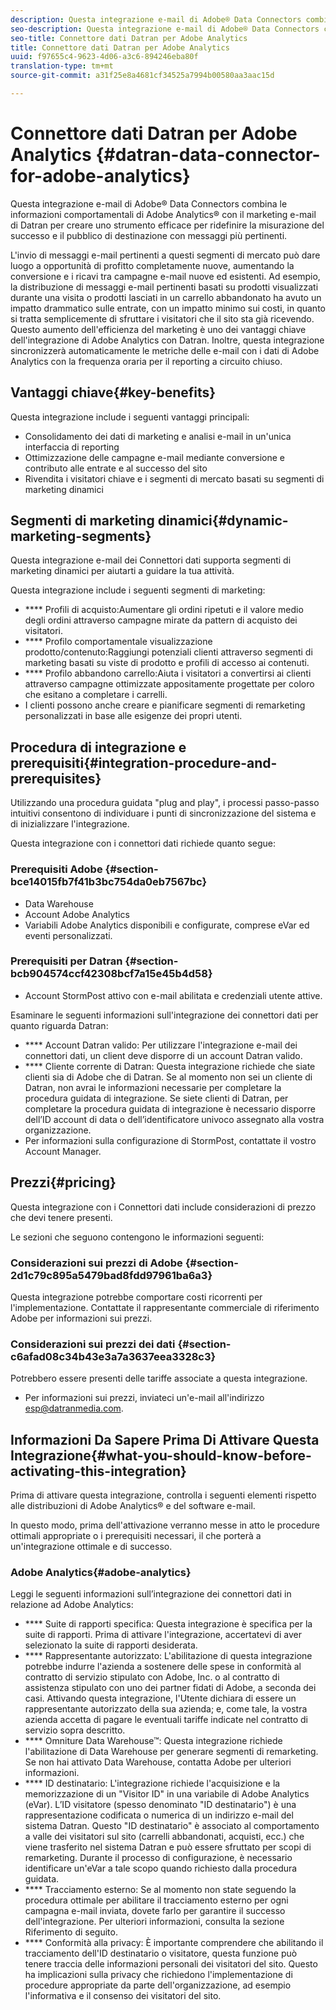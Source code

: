 ```yaml
---
description: Questa integrazione e-mail di Adobe® Data Connectors combina le informazioni comportamentali di Adobe Analytics® con il marketing e-mail di Datran per creare uno strumento efficace per ridefinire la misurazione del successo e il pubblico di destinazione con messaggi più pertinenti.
seo-description: Questa integrazione e-mail di Adobe® Data Connectors combina le informazioni comportamentali di Adobe Analytics® con il marketing e-mail di Datran per creare uno strumento efficace per ridefinire la misurazione del successo e il pubblico di destinazione con messaggi più pertinenti.
seo-title: Connettore dati Datran per Adobe Analytics
title: Connettore dati Datran per Adobe Analytics
uuid: f97655c4-9623-4d06-a3c6-894246eba80f
translation-type: tm+mt
source-git-commit: a31f25e8a4681cf34525a7994b00580aa3aac15d

---
```



# Connettore dati Datran per Adobe Analytics {#datran-data-connector-for-adobe-analytics}

Questa integrazione e-mail di Adobe® Data Connectors combina le informazioni comportamentali di Adobe Analytics® con il marketing e-mail di Datran per creare uno strumento efficace per ridefinire la misurazione del successo e il pubblico di destinazione con messaggi più pertinenti.

L'invio di messaggi e-mail pertinenti a questi segmenti di mercato può dare luogo a opportunità di profitto completamente nuove, aumentando la conversione e i ricavi tra campagne e-mail nuove ed esistenti. Ad esempio, la distribuzione di messaggi e-mail pertinenti basati su prodotti visualizzati durante una visita o prodotti lasciati in un carrello abbandonato ha avuto un impatto drammatico sulle entrate, con un impatto minimo sui costi, in quanto si tratta semplicemente di sfruttare i visitatori che il sito sta già ricevendo. Questo aumento dell'efficienza del marketing è uno dei vantaggi chiave dell'integrazione di Adobe Analytics con Datran. Inoltre, questa integrazione sincronizzerà automaticamente le metriche delle e-mail con i dati di Adobe Analytics con la frequenza oraria per il reporting a circuito chiuso.

## Vantaggi chiave{#key-benefits}

Questa integrazione include i seguenti vantaggi principali:

* Consolidamento dei dati di marketing e analisi e-mail in un'unica interfaccia di reporting
* Ottimizzazione delle campagne e-mail mediante conversione e contributo alle entrate e al successo del sito
* Rivendita i visitatori chiave e i segmenti di mercato basati su segmenti di marketing dinamici

## Segmenti di marketing dinamici{#dynamic-marketing-segments}

Questa integrazione e-mail dei Connettori dati supporta segmenti di marketing dinamici per aiutarti a guidare la tua attività.

Questa integrazione include i seguenti segmenti di marketing:

* **** Profili di acquisto:Aumentare gli ordini ripetuti e il valore medio degli ordini attraverso campagne mirate da pattern di acquisto dei visitatori.
* **** Profilo comportamentale visualizzazione prodotto/contenuto:Raggiungi potenziali clienti attraverso segmenti di marketing basati su viste di prodotto e profili di accesso ai contenuti.
* **** Profilo abbandono carrello:Aiuta i visitatori a convertirsi ai clienti attraverso campagne ottimizzate appositamente progettate per coloro che esitano a completare i carrelli.
* I clienti possono anche creare e pianificare segmenti di remarketing personalizzati in base alle esigenze dei propri utenti.

## Procedura di integrazione e prerequisiti{#integration-procedure-and-prerequisites}

Utilizzando una procedura guidata "plug and play", i processi passo-passo intuitivi consentono di individuare i punti di sincronizzazione del sistema e di inizializzare l'integrazione.

Questa integrazione con i connettori dati richiede quanto segue:

### Prerequisiti Adobe {#section-bce14015fb7f41b3bc754da0eb7567bc}

* Data Warehouse
* Account Adobe Analytics
* Variabili Adobe Analytics disponibili e configurate, comprese eVar ed eventi personalizzati.

### Prerequisiti per Datran {#section-bcb904574ccf42308bcf7a15e45b4d58}

* Account StormPost attivo con e-mail abilitata e credenziali utente attive.

Esaminare le seguenti informazioni sull'integrazione dei connettori dati per quanto riguarda Datran:

* **** Account Datran valido: Per utilizzare l'integrazione e-mail dei connettori dati, un client deve disporre di un account Datran valido.
* **** Cliente corrente di Datran: Questa integrazione richiede che siate clienti sia di Adobe che di Datran. Se al momento non sei un cliente di Datran, non avrai le informazioni necessarie per completare la procedura guidata di integrazione. Se siete clienti di Datran, per completare la procedura guidata di integrazione è necessario disporre dell’ID account di data o dell’identificatore univoco assegnato alla vostra organizzazione.
* Per informazioni sulla configurazione di StormPost, contattate il vostro Account Manager.

## Prezzi{#pricing}

Questa integrazione con i Connettori dati include considerazioni di prezzo che devi tenere presenti.

Le sezioni che seguono contengono le informazioni seguenti:

### Considerazioni sui prezzi di Adobe {#section-2d1c79c895a5479bad8fdd97961ba6a3}

Questa integrazione potrebbe comportare costi ricorrenti per l'implementazione. Contattate il rappresentante commerciale di riferimento Adobe per informazioni sui prezzi.

### Considerazioni sui prezzi dei dati {#section-c6afad08c34b43e3a7a3637eea3328c3}

Potrebbero essere presenti delle tariffe associate a questa integrazione.

* Per informazioni sui prezzi, inviateci un'e-mail all'indirizzo esp@datranmedia.com.

## Informazioni Da Sapere Prima Di Attivare Questa Integrazione{#what-you-should-know-before-activating-this-integration}

Prima di attivare questa integrazione, controlla i seguenti elementi rispetto alle distribuzioni di Adobe Analytics® e del software e-mail.

In questo modo, prima dell'attivazione verranno messe in atto le procedure ottimali appropriate o i prerequisiti necessari, il che porterà a un'integrazione ottimale e di successo.

### Adobe Analytics{#adobe-analytics}

Leggi le seguenti informazioni sull’integrazione dei connettori dati in relazione ad Adobe Analytics:

* **** Suite di rapporti specifica: Questa integrazione è specifica per la suite di rapporti. Prima di attivare l'integrazione, accertatevi di aver selezionato la suite di rapporti desiderata.
* **** Rappresentante autorizzato: L'abilitazione di questa integrazione potrebbe indurre l'azienda a sostenere delle spese in conformità al contratto di servizio stipulato con Adobe, Inc. o al contratto di assistenza stipulato con uno dei partner fidati di Adobe, a seconda dei casi. Attivando questa integrazione, l'Utente dichiara di essere un rappresentante autorizzato della sua azienda; e, come tale, la vostra azienda accetta di pagare le eventuali tariffe indicate nel contratto di servizio sopra descritto.
* **** Omniture Data Warehouse™: Questa integrazione richiede l'abilitazione di Data Warehouse per generare segmenti di remarketing. Se non hai attivato Data Warehouse, contatta Adobe per ulteriori informazioni.
* **** ID destinatario: L'integrazione richiede l'acquisizione e la memorizzazione di un "Visitor ID" in una variabile di Adobe Analytics (eVar). L’ID visitatore (spesso denominato "ID destinatario") è una rappresentazione codificata o numerica di un indirizzo e-mail del sistema Datran. Questo "ID destinatario" è associato al comportamento a valle dei visitatori sul sito (carrelli abbandonati, acquisti, ecc.) che viene trasferito nel sistema Datran e può essere sfruttato per scopi di remarketing. Durante il processo di configurazione, è necessario identificare un'eVar a tale scopo quando richiesto dalla procedura guidata.
* **** Tracciamento esterno: Se al momento non state seguendo la procedura ottimale per abilitare il tracciamento esterno per ogni campagna e-mail inviata, dovete farlo per garantire il successo dell'integrazione. Per ulteriori informazioni, consulta la sezione Riferimento di seguito.
* **** Conformità alla privacy: È importante comprendere che abilitando il tracciamento dell'ID destinatario o visitatore, questa funzione può tenere traccia delle informazioni personali dei visitatori del sito. Questo ha implicazioni sulla privacy che richiedono l'implementazione di procedure appropriate da parte dell'organizzazione, ad esempio l'informativa e il consenso dei visitatori del sito.